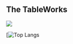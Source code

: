 ## The TableWorks

<p align="left">
  <img src="https://api.boot.dev/v1/users/public/ea250857-31cd-4d27-b9af-2a20fc9b6971/thumbnail" >
</p>

[![Top Langs](https://github-readme-stats.vercel.app/api/top-langs?username=TableStar&hide=html,hack,scss,stylus,blade,jupyter%20notebook,css,shell,batchfile,dockerfile,handlebars&theme=dracula&show_icons=true&layout=compact])
<!--
**TableStar/TableStar** is a ✨ _special_ ✨ repository because its `README.md` (this file) appears on your GitHub profile.

Here are some ideas to get you started:

- 🔭 I’m currently working on ...
- 🌱 I’m currently learning ...
- 👯 I’m looking to collaborate on ...
- 🤔 I’m looking for help with ...
- 💬 Ask me about ...
- 📫 How to reach me: ...
- 😄 Pronouns: ...
- ⚡ Fun fact: ...
-->
